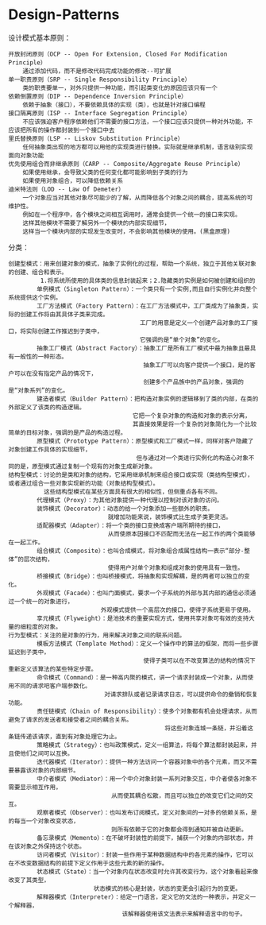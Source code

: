# Design-Patterns

设计模式基本原则：

    开放封闭原则（OCP -- Open For Extension, Closed For Modification Principle）
        通过添加代码，而不是修改代码完成功能的修改--可扩展
    单一职责原则（SRP -- Single Responsibility Principle）
        类的职责要单一，对外只提供一种功能，而引起类变化的原因应该只有一个
    依赖倒置原则（DIP -- Dependence Inversion Principle）
        依赖于抽象（接口），不要依赖具体的实现（类），也就是针对接口编程
    接口隔离原则（ISP -- Interface Segregation Principle）
        不应该强迫客户程序依赖他们不需要的接口方法，一个接口应该只提供一种对外功能，不应该把所有的操作都封装到一个接口中去
    里氏替换原则（LSP -- Liskov Substitution Principle）
        任何抽象类出现的地方都可以用他的实现类进行替换。实际就是继承机制，语言级别实现面向对象功能
    优先使用组合而非继承原则（CARP -- Composite/Aggregate Reuse Principle）
        如果使用继承，会导致父类的任何变化都可能影响到子类的行为
        如果使用对象组合，可以降低依赖关系
    迪米特法则（LOD -- Law Of Demeter）
        一个对象应当对其他对象尽可能少的了解，从而降低各个对象之间的耦合，提高系统的可维护性。
        例如在一个程序中，各个模块之间相互调用时，通常会提供一个统一的接口来实现。
        这样其他模块不需要了解另外一个模块的内部实现细节，
        这样当一个模块内部的实现发生改变时，不会影响其他模块的使用。(黑盒原理)

分类：

    创建型模式：用来创建对象的模式，抽象了实例化的过程，帮助一个系统，独立于其他关联对象的创建、组合和表示。
             1.将系统所使用的具体类的信息封装起来；2.隐藏类的实例是如何被创建和组织的
            单例模式（Singleton Pattern）：一个类只有一个实例,而且自行实例化并向整个系统提供这个实例。
            工厂方法模式（Factory Pattern）：在工厂方法模式中，工厂类成为了抽象类，实际的创建工作将由其具体子类来完成。
                                         工厂的用意是定义一个创建产品对象的工厂接口，将实际创建工作推迟到子类中，
                                         它强调的是“单个对象”的变化。
            抽象工厂模式（Abstract Factory）：抽象工厂是所有工厂模式中最为抽象且最具有一般性的一种形态。
                                          抽象工厂可以向客户提供一个接口，是的客户可以在没有指定产品的情况下，
                                          创建多个产品族中的产品对象，强调的是“对象系列”的变化。
            建造者模式（Builder Pattern）：把构造对象实例的逻辑移到了类的内部，在类的外部定义了该类的构造逻辑。
                                       它把一个复杂对象的构造和对象的表示分离，
                                       其直接效果是将一个复杂的对象简化为一个比较简单的目标对象，强调的是产品的构造过程。
            原型模式（Prototype Pattern）：原型模式和工厂模式一样，同样对客户隐藏了对象创建工作具体的实现细节，
                                        但与通过对一个类进行实例化的构造心对象不同的是，原型模式通过复制一个现有的对象生成新对象。
    结构型模式：讨论的是类和对象的结构，它采用继承机制来组合接口或实现（类结构型模式），或者通过组合一些对象实现新的功能（对象结构型模式）。
              这些结构型模式在某些方面具有很大的相似性，但侧重点各有不同。
            代理模式（Proxy）：为其他对象提供一种代理以控制对该对象的访问。
            装饰模式（Decorator）：动态的给一个对象添加一些额外的职责。
                                就增加功能来说，装饰模式比生成子类更灵活。
            适配器模式（Adapter）：将一个类的接口变换成客户端所期待的接口，
                                从而使原本因接口不匹配而无法在一起工作的两个类能够在一起工作。
            组合模式（Composite）：也叫合成模式，将对象组合成属性结构一表示“部分-整体”的层次结构，
                                使得用户对单个对象和组成对象的使用具有一致性。
            桥接模式（Bridge）：也叫桥接模式，将抽象和实现解耦，是的两者可以独立的变化。
            外观模式（Facade）：也叫门面模式，要求一个子系统的外部与其内部的通信必须通过一个统一的对象进行，
                              外观模式提供一个高层次的接口，使得子系统更易于使用。
            享元模式（Flyweight）：是池技术的重要实现方式，使用共享对象可有效的支持大量的细粒度的对象。
    行为型模式：关注的是对象的行为，用来解决对象之间的联系问题。
            模板方法模式（Template Method）：定义一个操作中的算法的框架，而将一些步骤延迟到子类中，
                                          使得子类可以在不改变算法的结构的情况下重新定义该算法的某些特定步骤。
            命令模式（Command）：是一种高内聚的模式，讲一个请求封装成一个对象，从而使用不同的请求吧客户端参数化。
                               对请求排队或者记录请求日志，可以提供命令的撤销和恢复功能。
            责任链模式（Chain of Responsibility）：使多个对象都有机会处理请求，从而避免了请求的发送者和接受者之间的耦合关系。
                                                将这些对象连城一条链，并沿着这条链传递该请求，直到有对象处理它为止。
            策略模式（Strategy）：也叫政策模式，定义一组算法，将每个算法都封装起来，并且使他们之间可以互换。
            迭代器模式（Iterator）：提供一种方法访问一个容器对象中的各个元素，而又不需要暴露该对象的内部细节。
            中介者模式（Mediator）：用一个中介对象封装一系列对象交互，中介者使各对象不需要显示相互作用，
                                 从而使其耦合松散，而且可以独立的改变它们之间的交互。
            观察者模式（Observer）：也叫发布订阅模式，定义对象间的一对多的依赖关系，是的每当一个对象改变状态，
                                 则所有依赖于它的对象都会得到通知并被自动更新。
            备忘录模式（Memento）：在不破坏封装性的前提下，捕获一个对象的内部状态，并在该对象之外保持这个状态。
            访问者模式（Visitor）：封装一些作用于某种数据结构中的各元素的操作，它可以在不改变数据结构的前提下定义作用于这些元素的新的操作。
            状态模式（State）：当一个对象内在状态改变时允许其改变行为，这个对象看起来像改变了其类型，
                            状态模式的核心是封装，状态的变更会引起行为的变更。
            解释器模式（Interpreter）：给定一门语言，定义它的文法的一种表示，并定义一个解释器，
                                    该解释器使用该文法表示来解释语言中的句子。